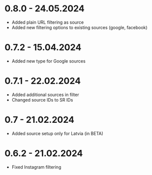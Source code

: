 # 0.8.0 - 24.05.2024
- Added plain URL filtering as source
- Added new filtering options to existing sources (google, facebook)

# 0.7.2 - 15.04.2024
- Added new type for Google sources

# 0.7.1 - 22.02.2024
- Added additional sources in filter
- Changed source IDs to SR IDs

# 0.7 - 21.02.2024
- Added source setup only for Latvia (in BETA)

# 0.6.2 - 21.02.2024
- Fixed Instagram filtering